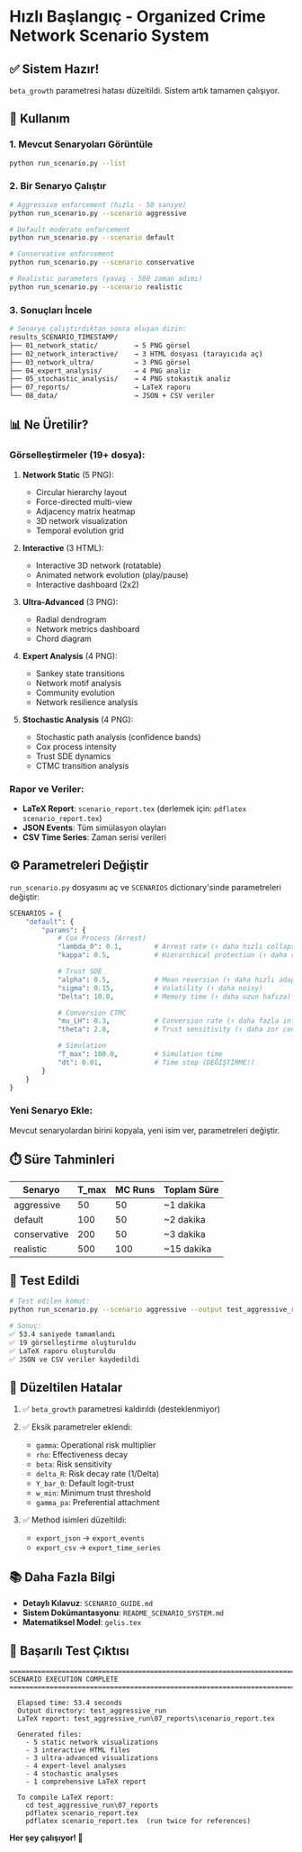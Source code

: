 # Hızlı Başlangıç - Organized Crime Network Scenario System

## ✅ Sistem Hazır!

`beta_growth` parametresi hatası düzeltildi. Sistem artık tamamen çalışıyor.

## 🚀 Kullanım

### 1. Mevcut Senaryoları Görüntüle
```bash
python run_scenario.py --list
```

### 2. Bir Senaryo Çalıştır
```bash
# Aggressive enforcement (hızlı - 50 saniye)
python run_scenario.py --scenario aggressive

# Default moderate enforcement
python run_scenario.py --scenario default

# Conservative enforcement
python run_scenario.py --scenario conservative

# Realistic parameters (yavaş - 500 zaman adımı)
python run_scenario.py --scenario realistic
```

### 3. Sonuçları İncele
```bash
# Senaryo çalıştırdıktan sonra oluşan dizin:
results_SCENARIO_TIMESTAMP/
├── 01_network_static/         → 5 PNG görsel
├── 02_network_interactive/    → 3 HTML dosyası (tarayıcıda aç)
├── 03_network_ultra/          → 3 PNG görsel
├── 04_expert_analysis/        → 4 PNG analiz
├── 05_stochastic_analysis/    → 4 PNG stokastik analiz
├── 07_reports/                → LaTeX raporu
└── 08_data/                   → JSON + CSV veriler
```

## 📊 Ne Üretilir?

### Görselleştirmeler (19+ dosya):
1. **Network Static** (5 PNG):
   - Circular hierarchy layout
   - Force-directed multi-view
   - Adjacency matrix heatmap
   - 3D network visualization
   - Temporal evolution grid

2. **Interactive** (3 HTML):
   - Interactive 3D network (rotatable)
   - Animated network evolution (play/pause)
   - Interactive dashboard (2x2)

3. **Ultra-Advanced** (3 PNG):
   - Radial dendrogram
   - Network metrics dashboard
   - Chord diagram

4. **Expert Analysis** (4 PNG):
   - Sankey state transitions
   - Network motif analysis
   - Community evolution
   - Network resilience analysis

5. **Stochastic Analysis** (4 PNG):
   - Stochastic path analysis (confidence bands)
   - Cox process intensity
   - Trust SDE dynamics
   - CTMC transition analysis

### Rapor ve Veriler:
- **LaTeX Report**: `scenario_report.tex` (derlemek için: `pdflatex scenario_report.tex`)
- **JSON Events**: Tüm simülasyon olayları
- **CSV Time Series**: Zaman serisi verileri

## ⚙️ Parametreleri Değiştir

`run_scenario.py` dosyasını aç ve `SCENARIOS` dictionary'sinde parametreleri değiştir:

```python
SCENARIOS = {
    "default": {
        "params": {
            # Cox Process (Arrest)
            "lambda_0": 0.1,        # Arrest rate (↑ daha hızlı collapse)
            "kappa": 0.5,           # Hierarchical protection (↑ daha resilient)

            # Trust SDE
            "alpha": 0.5,           # Mean reversion (↑ daha hızlı adaptation)
            "sigma": 0.15,          # Volatility (↑ daha noisy)
            "Delta": 10.0,          # Memory time (↑ daha uzun hafıza)

            # Conversion CTMC
            "mu_LH": 0.3,           # Conversion rate (↑ daha fazla informant)
            "theta": 2.0,           # Trust sensitivity (↑ daha zor conversion)

            # Simulation
            "T_max": 100.0,         # Simulation time
            "dt": 0.01,             # Time step (DEĞİŞTİRME!)
        }
    }
}
```

### Yeni Senaryo Ekle:
Mevcut senaryolardan birini kopyala, yeni isim ver, parametreleri değiştir.

## ⏱️ Süre Tahminleri

| Senaryo | T_max | MC Runs | Toplam Süre |
|---------|-------|---------|-------------|
| aggressive | 50 | 50 | ~1 dakika |
| default | 100 | 50 | ~2 dakika |
| conservative | 200 | 50 | ~3 dakika |
| realistic | 500 | 100 | ~15 dakika |

## 📝 Test Edildi

```bash
# Test edilen komut:
python run_scenario.py --scenario aggressive --output test_aggressive_run

# Sonuç:
✅ 53.4 saniyede tamamlandı
✅ 19 görselleştirme oluşturuldu
✅ LaTeX raporu oluşturuldu
✅ JSON ve CSV veriler kaydedildi
```

## 🔧 Düzeltilen Hatalar

1. ✅ `beta_growth` parametresi kaldırıldı (desteklenmiyor)
2. ✅ Eksik parametreler eklendi:
   - `gamma`: Operational risk multiplier
   - `rho`: Effectiveness decay
   - `beta`: Risk sensitivity
   - `delta_R`: Risk decay rate (1/Delta)
   - `Y_bar_0`: Default logit-trust
   - `w_min`: Minimum trust threshold
   - `gamma_pa`: Preferential attachment

3. ✅ Method isimleri düzeltildi:
   - `export_json` → `export_events`
   - `export_csv` → `export_time_series`

## 📚 Daha Fazla Bilgi

- **Detaylı Kılavuz**: `SCENARIO_GUIDE.md`
- **Sistem Dokümantasyonu**: `README_SCENARIO_SYSTEM.md`
- **Matematiksel Model**: `gelis.tex`

## 🎉 Başarılı Test Çıktısı

```
================================================================================
SCENARIO EXECUTION COMPLETE
================================================================================

  Elapsed time: 53.4 seconds
  Output directory: test_aggressive_run
  LaTeX report: test_aggressive_run\07_reports\scenario_report.tex

  Generated files:
    - 5 static network visualizations
    - 3 interactive HTML files
    - 3 ultra-advanced visualizations
    - 4 expert-level analyses
    - 4 stochastic analyses
    - 1 comprehensive LaTeX report

  To compile LaTeX report:
    cd test_aggressive_run\07_reports
    pdflatex scenario_report.tex
    pdflatex scenario_report.tex  (run twice for references)
```

**Her şey çalışıyor! 🚀**
